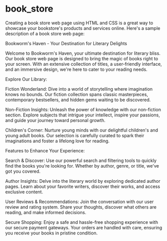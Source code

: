 # book_store


Creating a book store web page using HTML and CSS is a great way to showcase your bookstore's products and services online. Here's a sample description of a book store web page:

Bookworm's Haven - Your Destination for Literary Delights

Welcome to Bookworm's Haven, your ultimate destination for literary bliss. Our book store web page is designed to bring the magic of books right to your screen. With an extensive collection of titles, a user-friendly interface, and an immersive design, we're here to cater to your reading needs.

Explore Our Library:

Fiction Wonderland: Dive into a world of storytelling where imagination knows no bounds. Our fiction collection spans classic masterpieces, contemporary bestsellers, and hidden gems waiting to be discovered.

Non-Fiction Insights: Unleash the power of knowledge with our non-fiction section. Explore subjects that intrigue your intellect, inspire your passions, and guide your journey toward personal growth.

Children's Corner: Nurture young minds with our delightful children's and young adult books. Our selection is carefully curated to spark their imaginations and foster a lifelong love for reading.

Features to Enhance Your Experience:

Search & Discover: Use our powerful search and filtering tools to quickly find the books you're looking for. Whether by author, genre, or title, we've got you covered.

Author Insights: Delve into the literary world by exploring dedicated author pages. Learn about your favorite writers, discover their works, and access exclusive content.

User Reviews & Recommendations: Join the conversation with our user review and rating system. Share your thoughts, discover what others are reading, and make informed decisions.

Secure Shopping: Enjoy a safe and hassle-free shopping experience with our secure payment gateways. Your orders are handled with care, ensuring you receive your books in pristine condition.
